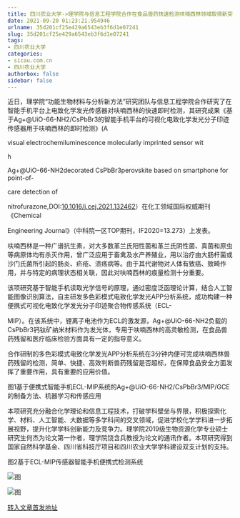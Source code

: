 ```yaml
---
title: 四川农业大学->理学院与信息工程学院合作在食品兽药快速检测呋喃西林领域取得新突破 | sicau.com.cn
date: 2021-09-20 01:23:21.954946
urlname: 35d201cf25e429a6543eb3f6d1e07241
slug: 35d201cf25e429a6543eb3f6d1e07241
tags: 
- 四川农业大学
categories:
- sicau.com.cn
- 四川农业大学
authorbox: false
sidebar: false
---
```

近日，理学院“功能生物材料与分析新方法”研究团队与信息工程学院合作研究了在智能手机平台上电致化学发光传感器对呋喃西林的快速即时检测，其研究成果《基于Ag+@UiO-66-NH2/CsPbBr3的智能手机平台的可视化电致化学发光分子印迹传感器用于呋喃西林的即时检测》(A

visual electrochemiluminescence molecularly imprinted sensor wit
<!--more-->
h

Ag+@UiO-66-NH2decorated CsPbBr3perovskite based on smartphone for point-of-

care detection of

nitrofurazone,DOI:[10.1016/j.cej.2021.132462](https://www.x-mol.com/paperRedirect/1438964048637784064)）在化工领域国际权威期刊《Chemical

Engineering Journal》（中科院一区TOP期刊，IF2020=13.273）上发表。

呋喃西林是一种广谱抗生素，对大多数革兰氏阳性菌和革兰氏阴性菌、真菌和原虫等病原体均有杀灭作用，曾广泛应用于畜禽及水产养殖业，用以治疗由大肠杆菌或沙门氏菌所引起的肠炎、疥疮、溃疡病等。由于其代谢物对人体有致癌、致畸作用，并与特定的病理状态相关联，因此对呋喃西林的痕量检测十分重要。

该项研究基于智能手机读取光学信号的原理，通过密度泛函理论计算，结合人工智能图像识别算法，自主研发多色彩模式电致化学发光APP分析系统，成功构建一种便携式可视化电致化学发光分子印迹聚合物传感系统（ECL-

MIP）。在该系统中，锂离子电池作为ECL的激发源，Ag+@UiO-66-NH2负载的CsPbBr3钙钛矿纳米材料作为发光体，专用于呋喃西林的高灵敏检测，在食品兽药残留和医疗临床检验方面具有一定的指导意义。

合作研制的多色彩模式电致化学发光APP分析系统在3分钟内便可完成呋喃西林兽药残留的检测，简单、快捷、高效判断兽药残留是否超标，在保障食品安全方面发挥了重要作用，具有重要的应用价值。

图1基于便携式智能手机ECL-MIP系统的Ag+@UiO-66-NH2/CsPbBr3/MIP/GCE的制备方法、机器学习和传感应用

本项研究充分融合化学理论和信息工程技术，打破学科壁垒与界限，积极探索化学、材料、人工智能、大数据等多学科间的交叉领域，促进学校化学学科进一步拓展视野，提升化学学科创新能力及竞争力。理学院2019级生物资源化学专业硕士研究生何杰为论文第一作者，理学院饶含兵教授为论文的通讯作者。本项研究得到国家自然科学基金、四川省科技厅项目和四川农业大学学科建设双支计划的支持。

图2基于ECL-MIP传感器智能手机便携式检测系统

![图](https://news.sicau.edu.cn/__local/A/E7/54/E16B513C02748AEC0CAAA20A105_912047C1_23ECF.jpg)

![图](https://news.sicau.edu.cn/__local/7/4A/86/852086932B252A85786CCA0FBC0_BC4D2D2A_37316.jpg)

[转入文章首发地址](https://news.sicau.edu.cn/info/1078/64591.htm)